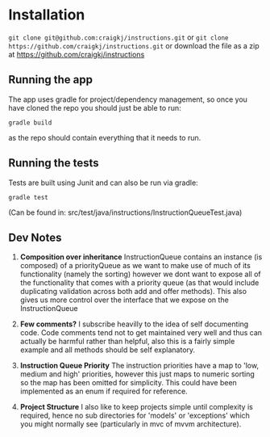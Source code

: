 Installation
============

```git clone git@github.com:craigkj/instructions.git```
or
```git clone https://github.com/craigkj/instructions.git```
or download the file as a zip at https://github.com/craigkj/instructions

Running the app
---------------

The app uses gradle for project/dependency management, so once you have cloned the repo you should just be able to run:

```gradle build```

as the repo should contain everything that it needs to run.

Running the tests
-----------------

Tests are built using Junit and can also be run via gradle:

```gradle test```

(Can be found in:
src/test/java/instructions/InstructionQueueTest.java)


Dev Notes
---------

1. **Composition over inheritance**
InstructionQueue contains an instance (is composed) of a priorityQueue as we want to make use of much of its functionality (namely the sorting) however we dont want to expose all of the functionality that comes with a priority queue (as that would include duplicating validation across both add and offer methods). This also gives us more control over the interface that we expose on the InstructionQueue

2. **Few comments?**
I subscribe heavilly to the idea of self documenting code. Code comments tend not to get maintained very well and thus can actually be harmful rather than helpful, also this is a fairly simple example and all methods should be self explanatory.

3. **Instruction Queue Priority**
	The instruction priorities have a map to 'low, medium and high' priorities, however this just maps to numeric sorting so the map has been omitted for simplicity. This could have been implemented as an enum if required for reference.

4. **Project Structure**
I also like to keep projects simple until complexity is required, hence no sub directories for 'models' or 'exceptions' which you might normally see (particularly in mvc of mvvm architecture).
